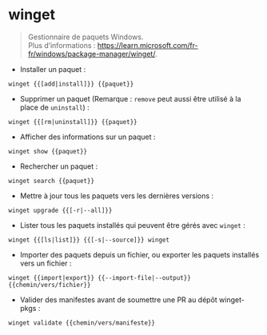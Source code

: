 # winget

> Gestionnaire de paquets Windows.  
> Plus d’informations : <https://learn.microsoft.com/fr-fr/windows/package-manager/winget/>.

- Installer un paquet :

`winget {{[add|install]}} {{paquet}}`

- Supprimer un paquet (Remarque : `remove` peut aussi être utilisé à la place de `uninstall`) :

`winget {{[rm|uninstall]}} {{paquet}}`

- Afficher des informations sur un paquet :

`winget show {{paquet}}`

- Rechercher un paquet :

`winget search {{paquet}}`

- Mettre à jour tous les paquets vers les dernières versions :

`winget upgrade {{[-r|--all]}}`

- Lister tous les paquets installés qui peuvent être gérés avec `winget` :

`winget {{[ls|list]}} {{[-s|--source]}} winget`

- Importer des paquets depuis un fichier, ou exporter les paquets installés vers un fichier :

`winget {{import|export}} {{--import-file|--output}} {{chemin/vers/fichier}}`

- Valider des manifestes avant de soumettre une PR au dépôt winget-pkgs :

`winget validate {{chemin/vers/manifeste}}`
